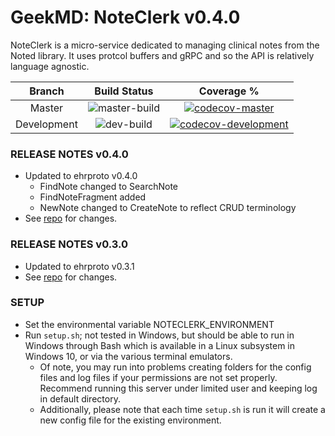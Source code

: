 # GeekMD: NoteClerk v0.4.0
NoteClerk is a micro-service dedicated to managing clinical notes from the Noted library. It uses protcol buffers and 
gRPC and so the API is relatively language agnostic.

|Branch|Build Status|Coverage %|
|:---:|:---:|:---:|
|Master|![master-build](https://travis-ci.org/geekmdio/noteclerk.svg?branch=master)| [![codecov-master](https://codecov.io/gh/geekmdio/noteclerk/branch/master/graph/badge.svg)](https://codecov.io/gh/geekmdio/noteclerk) |
|Development|![dev-build](https://travis-ci.org/geekmdio/noteclerk.svg?branch=development)| [![codecov-development](https://codecov.io/gh/geekmdio/noteclerk/branch/development/graph/badge.svg)](https://codecov.io/gh/geekmdio/noteclerk)  |

### RELEASE NOTES v0.4.0
- Updated to ehrproto v0.4.0
    - FindNote changed to SearchNote
    - FindNoteFragment added
    - NewNote changed to CreateNote to reflect CRUD terminology
- See [repo](https://github.com/geekmdio/ehrprotorepo) for changes.

### RELEASE NOTES v0.3.0
- Updated to ehrproto v0.3.1
- See [repo](https://github.com/geekmdio/ehrprotorepo) for changes.


### SETUP
- Set the environmental variable NOTECLERK_ENVIRONMENT
- Run `setup.sh`; not tested in Windows, but should be able to run in Windows through Bash which is available in a Linux subsystem in Windows 10, or via the various terminal emulators.
    - Of note, you may run into problems creating folders for the config files and log files if your permissions are not set properly. Recommend running this server under limited user and keeping log in default directory.
    - Additionally, please note that each time `setup.sh` is run it will create a new config file for the existing environment.